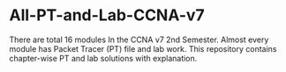 # All-PT-and-Lab-CCNA-v7
There are total 16 modules In the CCNA v7 2nd Semester. Almost every module has Packet Tracer (PT) file and lab work. This repository contains chapter-wise PT and lab solutions with explanation. 
